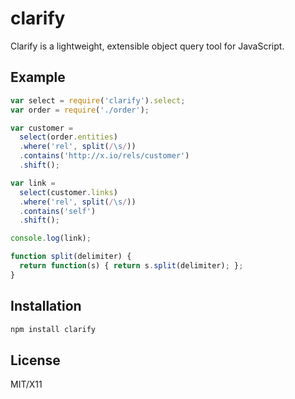# clarify

Clarify is a lightweight, extensible object query tool for JavaScript.

## Example

```javascript
var select = require('clarify').select;
var order = require('./order');

var customer =
  select(order.entities)
  .where('rel', split(/\s/))
  .contains('http://x.io/rels/customer')
  .shift();

var link = 
  select(customer.links)
  .where('rel', split(/\s/))
  .contains('self')
  .shift();

console.log(link);

function split(delimiter) {
  return function(s) { return s.split(delimiter); };
}
```

## Installation

```bash
npm install clarify
```

## License

MIT/X11